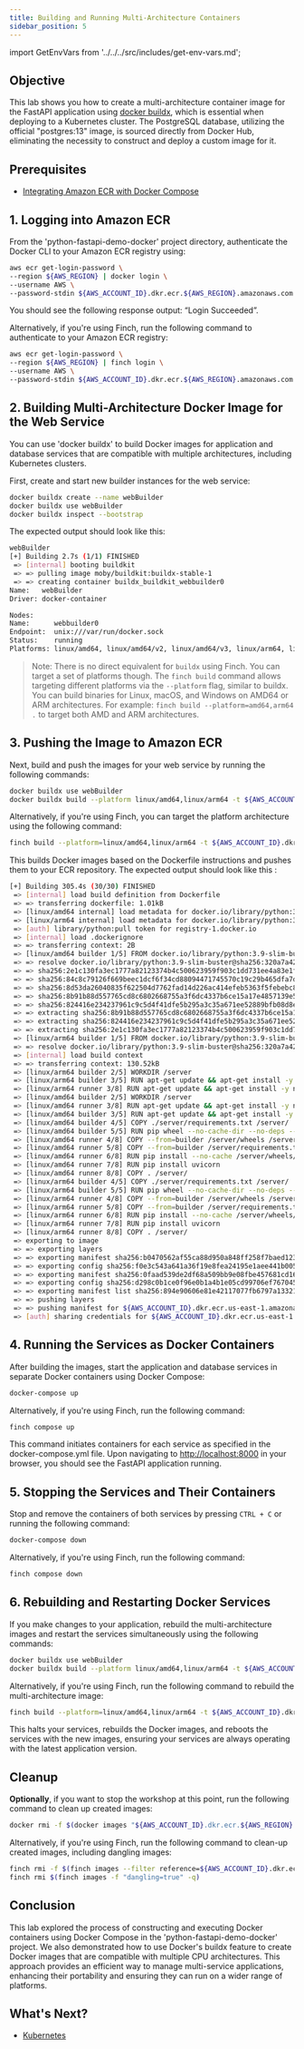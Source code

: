 ```yaml
---
title: Building and Running Multi-Architecture Containers
sidebar_position: 5
---
```

import GetEnvVars from '../../../src/includes/get-env-vars.md';

## Objective

This lab shows you how to create a multi-architecture container image for the FastAPI application using [docker buildx](https://docs.docker.com/engine/reference/commandline/buildx/), which is essential when deploying to a Kubernetes cluster. The PostgreSQL database, utilizing the official "postgres:13" image, is sourced directly from Docker Hub, eliminating the necessity to construct and deploy a custom image for it.

## Prerequisites

- [Integrating Amazon ECR with Docker Compose](integration-ecr.md)

<!--This is a shared file at src/includes/get-env-vars.md that tells users to navigate to the 'python-fastapi-demo-docker' directory where their environment variables are sourced.-->
<GetEnvVars />

## 1. Logging into Amazon ECR

From the 'python-fastapi-demo-docker' project directory, authenticate the Docker CLI to your Amazon ECR registry using:

```bash
aws ecr get-login-password \
--region ${AWS_REGION} | docker login \
--username AWS \
--password-stdin ${AWS_ACCOUNT_ID}.dkr.ecr.${AWS_REGION}.amazonaws.com
```

You should see the following response output: “Login Succeeded”.

Alternatively, if you're using Finch, run the following command to authenticate to your Amazon ECR registry:

```bash
aws ecr get-login-password \
--region ${AWS_REGION} | finch login \
--username AWS \
--password-stdin ${AWS_ACCOUNT_ID}.dkr.ecr.${AWS_REGION}.amazonaws.com
```

## 2. Building Multi-Architecture Docker Image for the Web Service

You can use 'docker buildx' to build Docker images for application and database services that are compatible with multiple architectures, including Kubernetes clusters.

First, create and start new builder instances for the web service:

```bash
docker buildx create --name webBuilder
docker buildx use webBuilder
docker buildx inspect --bootstrap
```

The expected output should look like this:

```bash
webBuilder
[+] Building 2.7s (1/1) FINISHED
 => [internal] booting buildkit                                                                                            2.6s
 => => pulling image moby/buildkit:buildx-stable-1                                                                         1.1s
 => => creating container buildx_buildkit_webbuilder0                                                                      1.5s
Name:   webBuilder
Driver: docker-container

Nodes:
Name:      webbuilder0
Endpoint:  unix:///var/run/docker.sock
Status:    running
Platforms: linux/amd64, linux/amd64/v2, linux/amd64/v3, linux/arm64, linux/riscv64, linux/ppc64le, linux/s390x, linux/386, linux/mips64le, linux/mips64, linux/arm/v7, linux/arm/v6
```

> Note: There is no direct equivalent for `buildx` using Finch. You can target a set of platforms though.
>The `finch build` command allows targeting different platforms via the `--platform` flag, similar to buildx. You can build binaries for Linux, macOS, and Windows on AMD64 or ARM architectures. For example: `finch build --platform=amd64,arm64 .` to target both AMD and ARM architectures.

## 3. Pushing the Image to Amazon ECR

Next, build and push the images for your web service by running the following commands:

```bash
docker buildx use webBuilder
docker buildx build --platform linux/amd64,linux/arm64 -t ${AWS_ACCOUNT_ID}.dkr.ecr.${AWS_REGION}.amazonaws.com/fastapi-microservices:${IMAGE_VERSION} . --push
```

Alternatively, if you're using Finch, you can target the platform architecture using the following command:

```bash
finch build --platform=linux/amd64,linux/arm64 -t ${AWS_ACCOUNT_ID}.dkr.ecr.${AWS_REGION}.amazonaws.com/fastapi-microservices:${IMAGE_VERSION} . push=true
```

This builds Docker images based on the Dockerfile instructions and pushes them to your ECR repository.
The expected output should look like this :

```bash
[+] Building 305.4s (30/30) FINISHED
 => [internal] load build definition from Dockerfile                                                                       0.1s
 => => transferring dockerfile: 1.01kB                                                                                     0.0s
 => [linux/amd64 internal] load metadata for docker.io/library/python:3.9-slim-buster                                      2.3s
 => [linux/arm64 internal] load metadata for docker.io/library/python:3.9-slim-buster                                      2.2s
 => [auth] library/python:pull token for registry-1.docker.io                                                              0.0s
 => [internal] load .dockerignore                                                                                          0.0s
 => => transferring context: 2B                                                                                            0.0s
 => [linux/amd64 builder 1/5] FROM docker.io/library/python:3.9-slim-buster@sha256:320a7a4250aba4249f458872adecf92eea88dc  1.3s
 => => resolve docker.io/library/python:3.9-slim-buster@sha256:320a7a4250aba4249f458872adecf92eea88dc6abd2d76dc5c0f01cac9  0.2s
 => => sha256:2e1c130fa3ec1777a82123374b4c500623959f903c1dd731ee4a83e1f1b38ff2 3.14MB / 3.14MB                             1.1s
 => => sha256:84c8c79126f669beec1dcf6f34cd88094471745570c19c29b465dfa7db1fdabd 243B / 243B                                 0.2s
 => => sha256:8d53da26040835f622504d7762fad14d226ac414efeb5363f5febebc89ff224d 11.04MB / 11.04MB                           3.2s
 => => sha256:8b91b88d557765cd8c6802668755a3f6dc4337b6ce15a17e4857139e5fc964f3 27.14MB / 27.14MB                          15.1s
 => => sha256:824416e234237961c9c5d4f41dfe5b295a3c35a671ee52889bfb08d8e257ec4c 2.78MB / 2.78MB                             1.3s
 => => extracting sha256:8b91b88d557765cd8c6802668755a3f6dc4337b6ce15a17e4857139e5fc964f3                                  4.3s
 => => extracting sha256:824416e234237961c9c5d4f41dfe5b295a3c35a671ee52889bfb08d8e257ec4c                                  1.4s                            0.0s
 => => extracting sha256:2e1c130fa3ec1777a82123374b4c500623959f903c1dd731ee4a83e1f1b38ff2                                  1.3s
 => [linux/arm64 builder 1/5] FROM docker.io/library/python:3.9-slim-buster@sha256:320a7a4250aba4249f458872adecf92eea88dc  0.7s
 => => resolve docker.io/library/python:3.9-slim-buster@sha256:320a7a4250aba4249f458872adecf92eea88dc6abd2d76dc5c0f01cac9  0.2s
 => [internal] load build context                                                                                          0.3s
 => => transferring context: 130.52kB                                                                                      0.1s
 => [linux/arm64 builder 2/5] WORKDIR /server                                                                              0.3s
 => [linux/arm64 builder 3/5] RUN apt-get update && apt-get install -y build-essential                                   120.4s
 => [linux/arm64 runner 3/8] RUN apt-get update && apt-get install -y netcat                                              71.4s
 => [linux/amd64 builder 2/5] WORKDIR /server                                                                              0.1s
 => [linux/amd64 runner 3/8] RUN apt-get update && apt-get install -y netcat                                              16.6s
 => [linux/amd64 builder 3/5] RUN apt-get update && apt-get install -y build-essential                                    50.2s
 => [linux/amd64 builder 4/5] COPY ./server/requirements.txt /server/                                                      0.2s
 => [linux/amd64 builder 5/5] RUN pip wheel --no-cache-dir --no-deps --wheel-dir /server/wheels -r requirements.txt       13.3s
 => [linux/amd64 runner 4/8] COPY --from=builder /server/wheels /server/wheels                                             0.1s
 => [linux/amd64 runner 5/8] COPY --from=builder /server/requirements.txt .                                                0.0s
 => [linux/amd64 runner 6/8] RUN pip install --no-cache /server/wheels/*                                                  15.3s
 => [linux/amd64 runner 7/8] RUN pip install uvicorn                                                                       2.3s
 => [linux/amd64 runner 8/8] COPY . /server/                                                                               0.1s
 => [linux/arm64 builder 4/5] COPY ./server/requirements.txt /server/                                                      0.1s
 => [linux/arm64 builder 5/5] RUN pip wheel --no-cache-dir --no-deps --wheel-dir /server/wheels -r requirements.txt       43.3s
 => [linux/arm64 runner 4/8] COPY --from=builder /server/wheels /server/wheels                                             0.1s
 => [linux/arm64 runner 5/8] COPY --from=builder /server/requirements.txt .                                                0.0s
 => [linux/arm64 runner 6/8] RUN pip install --no-cache /server/wheels/*                                                  83.4s
 => [linux/arm64 runner 7/8] RUN pip install uvicorn                                                                      11.4s
 => [linux/arm64 runner 8/8] COPY . /server/                                                                               0.1s
 => exporting to image                                                                                                    18.2s
 => => exporting layers                                                                                                    5.8s
 => => exporting manifest sha256:b0470562af55ca88d950a848ff258f7baed1231d11e73a93e79d9dec19c77382                          0.0s
 => => exporting config sha256:f0e3c543a641a36f19e8fea24195e1aee441b00502798c607397ae93405604a3                            0.0s
 => => exporting manifest sha256:0faad539de2df68a509bb9e08fbe457681cd161a0dbba98d4519b4b5c1e3cb39                          0.0s
 => => exporting config sha256:d298c0b1ce0f96e0b1a4b1e05cd99706ef767045f17f118e48906273443cb88b                            0.0s
 => => exporting manifest list sha256:894e90606e81e42117077fb6797a1332131dd077fa91c75ba4b498619d90e9e7                     0.0s
 => => pushing layers                                                                                                     11.1s
 => => pushing manifest for ${AWS_ACCOUNT_ID}.dkr.ecr.us-east-1.amazonaws.com/fastapi-microservices:1.0@sha256:894e90606e81e42  1.2s
 => [auth] sharing credentials for ${AWS_ACCOUNT_ID}.dkr.ecr.us-east-1.amazonaws.com
```

## 4. Running the Services as Docker Containers

After building the images, start the application and database services in separate Docker containers using Docker Compose:

```bash
docker-compose up
```

Alternatively, if you're using Finch, run the following command:

```bash
finch compose up
```

This command initiates containers for each service as specified in the docker-compose.yml file. Upon navigating to [http://localhost:8000](http://localhost:8000/) in your browser, you should see the FastAPI application running.

## 5. Stopping the Services and Their Containers

Stop and remove the containers of both services by pressing `CTRL + C` or running the following command:

```bash
docker-compose down
```

Alternatively, if you're using Finch, run the following command:

```bash
finch compose down
```

## 6. Rebuilding and Restarting Docker Services

If you make changes to your application, rebuild the multi-architecture images and restart the services simultaneously using the following commands:

```bash
docker buildx use webBuilder
docker buildx build --platform linux/amd64,linux/arm64 -t ${AWS_ACCOUNT_ID}.dkr.ecr.${AWS_REGION}.amazonaws.com/fastapi-microservices:${IMAGE_VERSION} . --push
```

Alternatively, if you're using Finch, run the following command to rebuild the multi-architecture image:

```bash
finch build --platform=linux/amd64,linux/arm64 -t ${AWS_ACCOUNT_ID}.dkr.ecr.${AWS_REGION}.amazonaws.com/fastapi-microservices:${IMAGE_VERSION} . push=true
```

This halts your services, rebuilds the Docker images, and reboots the services with the new images, ensuring your services are always operating with the latest application version.

## Cleanup

**Optionally**, if you want to stop the workshop at this point, run the following command to clean up created images:

```bash
docker rmi -f $(docker images "${AWS_ACCOUNT_ID}.dkr.ecr.${AWS_REGION}.amazonaws.com/*" -q)
```

Alternatively, if you're using Finch, run the following command to clean-up created images, including dangling images:

```bash
finch rmi -f $(finch images --filter reference=${AWS_ACCOUNT_ID}.dkr.ecr.${AWS_REGION}.amazonaws.com -q)
finch rmi $(finch images -f "dangling=true" -q)      
```

## Conclusion

This lab explored the process of constructing and executing Docker containers using Docker Compose in the 'python-fastapi-demo-docker' project. We also demonstrated how to use Docker's buildx feature to create Docker images that are compatible with multiple CPU architectures. This approach provides an efficient way to manage multi-service applications, enhancing their portability and ensuring they can run on a wider range of platforms.

## What's Next?

- [Kubernetes](../../kubernetes/index.md)
